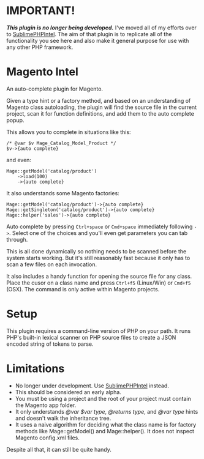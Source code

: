 # IMPORTANT!

***This plugin is no longer being developed.*** I've moved all of my efforts over to
[SublimePHPIntel](https://github.com/jotson/SublimePHPIntel). The aim of that
plugin is to replicate all of the functionality you see here and also make it
general purpose for use with any other PHP framework.


# Magento Intel

An auto-complete plugin for Magento.

Given a type hint or a factory method, and based on an understanding of Magento class autoloading, the plugin will find the source file in the current project, scan it for function definitions, and add them to the auto complete popup.

This allows you to complete in situations like this:

    /* @var $v Mage_Catalog_Model_Product */
    $v->{auto complete}

and even:

    Mage::getModel('catalog/product')
        ->load(100)
        ->{auto complete}

It also understands some Magento factories:

    Mage::getModel('catalog/product')->{auto complete}
    Mage::getSingleton('catalog/product')->{auto complete}
    Mage::helper('sales')->{auto complete}


Auto complete by pressing `Ctrl+space` or `Cmd+space` immediately following `->`. Select one of the choices and you'll even get parameters you can tab through.

This is all done dynamically so nothing needs to be scanned before the system starts working. But it's still reasonably fast because it only has to scan a few files on each invocation.

It also includes a handy function for opening the source file for any class.
Place the cusor on a class name and press `Ctrl+f5` (Linux/Win) or `Cmd+f5` (OSX). The command is only active within Magento projects.

# Setup

This plugin requires a command-line version of PHP on your path. It runs PHP's built-in lexical scanner on PHP source files to create a JSON encoded string of tokens to parse.

# Limitations

- No longer under development. Use [SublimePHPIntel](https://github.com/jotson/SublimePHPIntel) instead.
- This should be considered an early alpha.
- You must be using a project and the root of your project must contain the Magento app folder.
- It only understands _@var $var type_, _@returns type_, and _@var type_ hints and doesn't walk the inheritance tree.
- It uses a naive algorithm for deciding what the class name is for factory methods like Mage::getModel() and Mage::helper(). It does not inspect Magento config.xml files.

Despite all that, it can still be quite handy.

